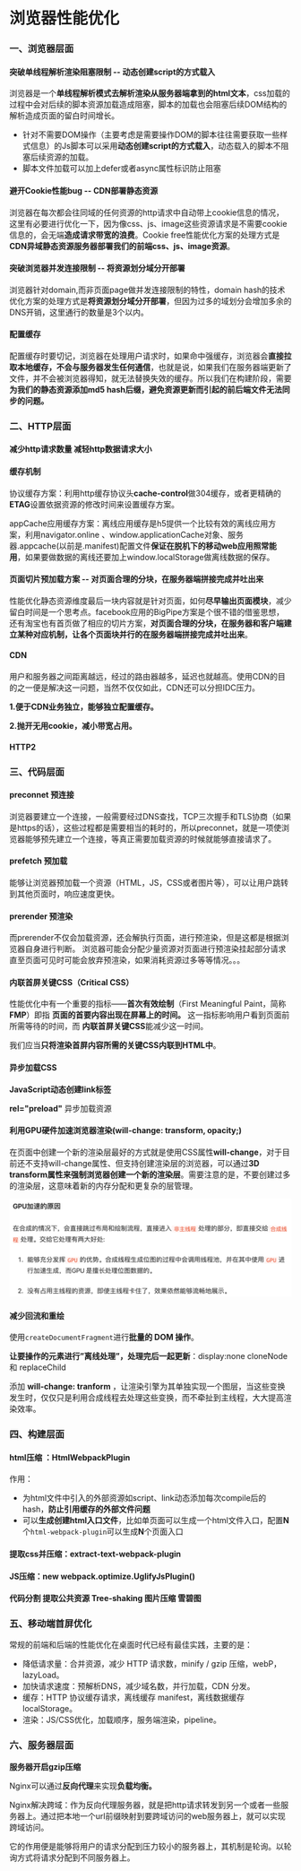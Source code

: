 # 浏览器性能优化

### 一、浏览器层面

####  突破单线程解析渲染阻塞限制 -- 动态创建script的方式载入

浏览器是一个**单线程解析模式去解析渲染从服务器端拿到的html文本**，css加载的过程中会对后续的脚本资源加载造成阻塞，脚本的加载也会阻塞后续DOM结构的解析造成页面的留白时间增长。

- 针对不需要DOM操作（主要考虑是需要操作DOM的脚本往往需要获取一些样式信息）的Js脚本可以采用**动态创建script的方式载入**，动态载入的脚本不阻塞后续资源的加载。
- 脚本文件加载可以加上defer或者async属性标识防止阻塞

#### 避开Cookie性能bug -- CDN部署静态资源

浏览器在每次都会往同域的任何资源的http请求中自动带上cookie信息的情况，这里有必要进行优化一下，因为像css、js、image这些资源请求是不需要cookie信息的，会无端**造成请求带宽的浪费**。Cookie free性能优化方案的处理方式是**CDN异域静态资源服务器部署我们的前端css、js、image资源**。

#### 突破浏览器并发连接限制 -- 将资源划分域分开部署

浏览器针对domain,而非页面page做并发连接限制的特性，domain hash的技术优化方案的处理方式是**将资源划分域分开部署**，但因为过多的域划分会增加多余的DNS开销，这里通行的数量是3个以内。

#### 配置缓存

配置缓存时要切记，浏览器在处理用户请求时，如果命中强缓存，浏览器会**直接拉取本地缓存，不会与服务器发生任何通信**，也就是说，如果我们在服务器端更新了文件，并不会被浏览器得知，就无法替换失效的缓存。所以我们在构建阶段，需要**为我们的静态资源添加md5 hash后缀，避免资源更新而引起的前后端文件无法同步的问题。**

### 二、HTTP层面

#### 减少http请求数量 减轻http数据请求大小

#### 缓存机制

协议缓存方案：利用http缓存协议头**cache-control**做304缓存，或者更精确的**ETAG**设置依据资源的修改时间来设置缓存方案。

appCache应用缓存方案：离线应用缓存是h5提供一个比较有效的离线应用方案，利用navigator.online 、window.applicationCache对象、服务器.appcache(以前是.manifest)配置文件**保证在脱机下的移动web应用照常能用**，如果要做数据的离线还要加上window.localStorage做离线数据的保存。

#### 页面切片预加载方案 -- 对页面合理的分块，在服务器端拼接完成并吐出来

性能优化静态资源维度最后一块内容就是针对页面，如何**尽早输出页面模块**，减少留白时间是一个思考点。facebook应用的BigPipe方案是个很不错的借鉴思想，还有淘宝也有首页做了相应的切片方案，**对页面合理的分块，在服务器和客户端建立某种对应机制，让各个页面块并行的在服务器端拼接完成并吐出来**。

#### CDN

用户和服务器之间距离越远，经过的路由器越多，延迟也就越高。使用CDN的目的之一便是解决这一问题，当然不仅仅如此，CDN还可以分担IDC压力。

**1.便于CDN业务独立，能够独立配置缓存。**

**2.抛开无用cookie，减小带宽占用。**

#### HTTP2

### 三、代码层面

#### preconnet 预连接

浏览器要建立一个连接，一般需要经过DNS查找，TCP三次握手和TLS协商（如果是https的话），这些过程都是需要相当的耗时的，所以preconnet，就是一项使浏览器能够预先建立一个连接，等真正需要加载资源的时候就能够直接请求了。

#### prefetch 预加载

能够让浏览器预加载一个资源（HTML，JS，CSS或者图片等），可以让用户跳转到其他页面时，响应速度更快。

#### prerender 预渲染

而prerender不仅会加载资源，还会解执行页面，进行预渲染，但是这都是根据浏览器自身进行判断。
浏览器可能会分配少量资源对页面进行预渲染挂起部分请求直至页面可见时可能会放弃预渲染，如果消耗资源过多等等情况。。。

#### 内联首屏关键CSS（Critical CSS）

性能优化中有一个重要的指标——**首次有效绘制**（First Meaningful Paint，简称**FMP**）即指 **页面的首要内容出现在屏幕上的时间。** 这一指标影响用户看到页面前所需等待的时间，而 **内联首屏关键CSS**能减少这一时间。

我们应当**只将渲染首屏内容所需的关键CSS内联到HTML中**。

#### 异步加载CSS

**JavaScript动态创建link标签**

**rel="preload"** 异步加载资源

#### 利用GPU硬件加速浏览器渲染(will-change: transform, opacity;)

在页面中创建一个新的渲染层最好的方式就是使用CSS属性**will-change**，对于目前还不支持will-change属性、但支持创建渲染层的浏览器，可以通过**3D transform属性来强制浏览器创建一个新的渲染层**。需要注意的是，不要创建过多的渲染层，这意味着新的内存分配和更复杂的层管理。

![GPU](../.vuepress/public/images/browser-GPU.png)

#### 减少回流和重绘

使用`createDocumentFragment`进行**批量的 DOM 操作**。

**让要操作的元素进行”离线处理”，处理完后一起更新**：display:none     cloneNode和 replaceChild 

添加 **will-change: tranform** ，让渲染引擎为其单独实现一个图层，当这些变换发生时，仅仅只是利用合成线程去处理这些变换，而不牵扯到主线程，大大提高渲染效率。

### 四、构建层面

#### html压缩 ：HtmlWebpackPlugin

作用：

- 为html文件中引入的外部资源如script、link动态添加每次compile后的hash，**防止引用缓存的外部文件问题**
- 可以**生成创建html入口文件**，比如单页面可以生成一个html文件入口，配置**N**个`html-webpack-plugin`可以生成**N**个页面入口

#### 提取css并压缩：extract-text-webpack-plugin 

#### JS压缩：new webpack.optimize.UglifyJsPlugin()

#### 代码分割 提取公共资源 Tree-shaking 图片压缩 雪碧图

### 五、移动端首屏优化

常规的前端和后端的性能优化在桌面时代已经有最佳实践，主要的是：

- 降低请求量：合并资源，减少 HTTP 请求数，minify / gzip 压缩，webP，lazyLoad。
- 加快请求速度：预解析DNS，减少域名数，并行加载，CDN 分发。
- 缓存：HTTP 协议缓存请求，离线缓存 manifest，离线数据缓存localStorage。
- 渲染：JS/CSS优化，加载顺序，服务端渲染，pipeline。

### 六、服务器层面

**服务器开启gzip压缩**

Nginx可以通过**反向代理**来实现**负载均衡。**

Nginx解决跨域：作为反向代理服务器，就是把http请求转发到另一个或者一些服务器上。通过把本地一个url前缀映射到要跨域访问的web服务器上，就可以实现跨域访问。

它的作用便是能够将用户的请求分配到压力较小的服务器上，其机制是轮询。以轮询方式将请求分配到不同服务器上。